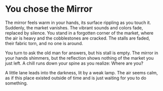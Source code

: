 # You chose the Mirror

The mirror feels warm in your hands, its surface rippling as you touch it. Suddenly, the market vanishes. The vibrant sounds and colors fade, replaced by silence. You stand in a forgotten corner of the market, where the air is heavy and the cobblestones are cracked. The stalls are faded, their fabric torn, and no one is around.

You turn to ask the old man for answers, but his stall is empty. The mirror in your hands shimmers, but the reflection shows nothing of the market you just left. A chill runs down your spine as you realize: Where are you?

A little lane leads into the darkness, lit by a weak lamp. The air seems calm, as if this place existed outside of time and is just waiting for you to do something.
